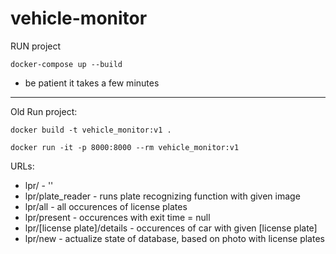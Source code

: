 # vehicle-monitor

RUN project

`docker-compose up --build`

* be patient it takes a few minutes

------------------------------
Old Run project:

`docker build -t vehicle_monitor:v1 .  `

`docker run -it -p 8000:8000 --rm vehicle_monitor:v1`

URLs:

* lpr/  -   ''
* lpr/plate_reader  -   runs plate recognizing function with given image
* lpr/all   -   all occurences of license plates
* lpr/present   -   occurences with exit time = null
* lpr/[license plate]/details   -   occurences of car with given [license plate]
* lpr/new   -   actualize state of database, based on photo with license plates


